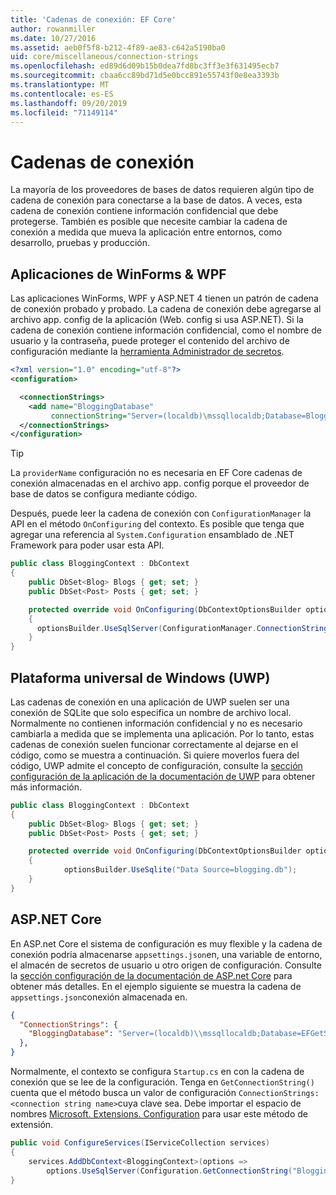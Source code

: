 ```yaml
---
title: 'Cadenas de conexión: EF Core'
author: rowanmiller
ms.date: 10/27/2016
ms.assetid: aeb0f5f8-b212-4f89-ae83-c642a5190ba0
uid: core/miscellaneous/connection-strings
ms.openlocfilehash: ed89d6d09b15b0dea7fd8bc3ff3e3f631495ecb7
ms.sourcegitcommit: cbaa6cc89bd71d5e0bcc891e55743f0e8ea3393b
ms.translationtype: MT
ms.contentlocale: es-ES
ms.lasthandoff: 09/20/2019
ms.locfileid: "71149114"
---
```

# <a name="connection-strings"></a>Cadenas de conexión

La mayoría de los proveedores de bases de datos requieren algún tipo de cadena de conexión para conectarse a la base de datos. A veces, esta cadena de conexión contiene información confidencial que debe protegerse. También es posible que necesite cambiar la cadena de conexión a medida que mueva la aplicación entre entornos, como desarrollo, pruebas y producción.

## <a name="winforms--wpf-applications"></a>Aplicaciones de WinForms & WPF

Las aplicaciones WinForms, WPF y ASP.NET 4 tienen un patrón de cadena de conexión probado y probado. La cadena de conexión debe agregarse al archivo app. config de la aplicación (Web. config si usa ASP.NET). Si la cadena de conexión contiene información confidencial, como el nombre de usuario y la contraseña, puede proteger el contenido del archivo de configuración mediante la [herramienta Administrador de secretos](https://docs.microsoft.com/aspnet/core/security/app-secrets#secret-manager).

``` xml
<?xml version="1.0" encoding="utf-8"?>
<configuration>

  <connectionStrings>
    <add name="BloggingDatabase"
         connectionString="Server=(localdb)\mssqllocaldb;Database=Blogging;Trusted_Connection=True;" />
  </connectionStrings>
</configuration>
```

> [!TIP]  
> La `providerName` configuración no es necesaria en EF Core cadenas de conexión almacenadas en el archivo app. config porque el proveedor de base de datos se configura mediante código.

Después, puede leer la cadena de conexión con `ConfigurationManager` la API en el método `OnConfiguring` del contexto. Es posible que tenga que agregar una referencia al `System.Configuration` ensamblado de .NET Framework para poder usar esta API.

``` csharp
public class BloggingContext : DbContext
{
    public DbSet<Blog> Blogs { get; set; }
    public DbSet<Post> Posts { get; set; }

    protected override void OnConfiguring(DbContextOptionsBuilder optionsBuilder)
    {
      optionsBuilder.UseSqlServer(ConfigurationManager.ConnectionStrings["BloggingDatabase"].ConnectionString);
    }
}
```

## <a name="universal-windows-platform-uwp"></a>Plataforma universal de Windows (UWP)

Las cadenas de conexión en una aplicación de UWP suelen ser una conexión de SQLite que solo especifica un nombre de archivo local. Normalmente no contienen información confidencial y no es necesario cambiarla a medida que se implementa una aplicación. Por lo tanto, estas cadenas de conexión suelen funcionar correctamente al dejarse en el código, como se muestra a continuación. Si quiere moverlos fuera del código, UWP admite el concepto de configuración, consulte la [sección configuración de la aplicación de la documentación de UWP](https://docs.microsoft.com/windows/uwp/app-settings/store-and-retrieve-app-data) para obtener más información.

``` csharp
public class BloggingContext : DbContext
{
    public DbSet<Blog> Blogs { get; set; }
    public DbSet<Post> Posts { get; set; }

    protected override void OnConfiguring(DbContextOptionsBuilder optionsBuilder)
    {
            optionsBuilder.UseSqlite("Data Source=blogging.db");
    }
}
```

## <a name="aspnet-core"></a>ASP.NET Core

En ASP.net Core el sistema de configuración es muy flexible y la cadena de conexión podría almacenarse `appsettings.json`en, una variable de entorno, el almacén de secretos de usuario u otro origen de configuración. Consulte la [sección configuración de la documentación de ASP.net Core](https://docs.asp.net/en/latest/fundamentals/configuration.html) para obtener más detalles. En el ejemplo siguiente se muestra la cadena de `appsettings.json`conexión almacenada en.

``` json
{
  "ConnectionStrings": {
    "BloggingDatabase": "Server=(localdb)\\mssqllocaldb;Database=EFGetStarted.ConsoleApp.NewDb;Trusted_Connection=True;"
  },
}
```

Normalmente, el contexto se configura `Startup.cs` en con la cadena de conexión que se lee de la configuración. Tenga en `GetConnectionString()` cuenta que el método busca un valor de configuración `ConnectionStrings:<connection string name>`cuya clave sea. Debe importar el espacio de nombres [Microsoft. Extensions. Configuration](https://docs.microsoft.com/dotnet/api/microsoft.extensions.configuration) para usar este método de extensión.

``` csharp
public void ConfigureServices(IServiceCollection services)
{
    services.AddDbContext<BloggingContext>(options =>
        options.UseSqlServer(Configuration.GetConnectionString("BloggingDatabase")));
}
```
